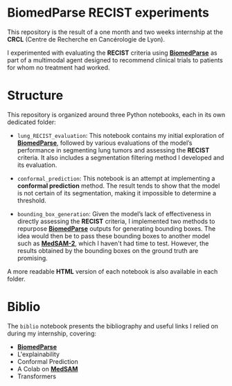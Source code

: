 # **BiomedParse RECIST experiments**

This repository is the result of a one month and two weeks internship at the **CRCL** (Centre de Recherche en Cancérologie de Lyon).

I experimented with evaluating the **RECIST** criteria using [**BiomedParse**](https://github.com/microsoft/BiomedParse) as part of a multimodal agent designed to recommend clinical trials to patients for whom no treatment had worked.

# **Structure**

This repository is organized around three Python notebooks, each in its own dedicated folder:

- `lung_RECIST_evaluation`: This notebook contains my initial exploration of [**BiomedParse**](https://github.com/microsoft/BiomedParse), followed by various evaluations of the model’s performance in segmenting lung tumors and assessing the **RECIST** criteria. It also includes a segmentation filtering method I developed and its evaluation.

- `conformal_prediction`: This notebook is an attempt at implementing a **conformal prediction** method. The result tends to show that the model is not certain of its segmentation, making it impossible to determine a threshold.

- `bounding_box_generation`: Given the model’s lack of effectiveness in directly assessing the **RECIST** criteria, I implemented two methods to repurpose [**BiomedParse**](https://github.com/microsoft/BiomedParse) outputs for generating bounding boxes. The idea would then be to pass these bounding boxes to another model such as [**MedSAM-2**](https://supermedintel.github.io/Medical-SAM2/), which I haven't had time to test. However, the results obtained by the bounding boxes on the ground truth are promising.

A more readable **HTML** version of each notebook is also available in each folder.

# **Biblio**

The `biblio` notebook presents the bibliography and useful links I relied on during my internship, covering:
- [**BiomedParse**](https://github.com/microsoft/BiomedParse)
- L'explainability
- Conformal Prediction
- A Colab on [**MedSAM**](https://github.com/bowang-lab/MedSAM)
- Transformers








